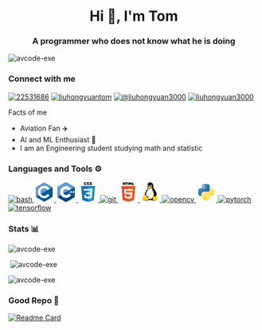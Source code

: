 <h1 align="center">Hi 👋, I'm Tom</h1>
<h3 align="center">A programmer who does not know what he is doing</h3>

<p align="left"> <img src="https://komarev.com/ghpvc/?username=avcode-exe&label=Profile%20views&color=0e75b6&style=flat" alt="avcode-exe" /> </p>

<h3 align="left">Connect with me</h3>
<p align="left">
<a href="https://stackoverflow.com/users/22531686" target="blank"><img align="center" src="https://raw.githubusercontent.com/rahuldkjain/github-profile-readme-generator/master/src/images/icons/Social/stack-overflow.svg" alt="22531686" height="30" width="40" /></a>
<a href="https://kaggle.com/liuhongyuantom" target="blank"><img align="center" src="https://raw.githubusercontent.com/rahuldkjain/github-profile-readme-generator/master/src/images/icons/Social/kaggle.svg" alt="liuhongyuantom" height="30" width="40" /></a>
<a href="https://medium.com/@liuhongyuan3000" target="blank"><img align="center" src="https://raw.githubusercontent.com/rahuldkjain/github-profile-readme-generator/master/src/images/icons/Social/medium.svg" alt="@liuhongyuan3000" height="30" width="40" /></a>
<a href="https://www.leetcode.com/liuhongyuan3000" target="blank"><img align="center" src="https://raw.githubusercontent.com/rahuldkjain/github-profile-readme-generator/master/src/images/icons/Social/leet-code.svg" alt="liuhongyuan3000" height="30" width="40" /></a>
</p>

Facts of me
- Aviation Fan ✈️
- AI and ML Enthusiast 🤖
- I am an Engineering student studying math and statistic

<h3 align="left">Languages and Tools ⚙️</h3>
<p align="left"> <a href="https://www.gnu.org/software/bash/" target="_blank" rel="noreferrer"> <img src="https://www.vectorlogo.zone/logos/gnu_bash/gnu_bash-icon.svg" alt="bash" width="40" height="40"/> </a> <a href="https://www.cprogramming.com/" target="_blank" rel="noreferrer"> <img src="https://raw.githubusercontent.com/devicons/devicon/master/icons/c/c-original.svg" alt="c" width="40" height="40"/> </a> <a href="https://www.w3schools.com/cpp/" target="_blank" rel="noreferrer"> <img src="https://raw.githubusercontent.com/devicons/devicon/master/icons/cplusplus/cplusplus-original.svg" alt="cplusplus" width="40" height="40"/> </a> <a href="https://www.w3schools.com/css/" target="_blank" rel="noreferrer"> <img src="https://raw.githubusercontent.com/devicons/devicon/master/icons/css3/css3-original-wordmark.svg" alt="css3" width="40" height="40"/> </a> <a href="https://git-scm.com/" target="_blank" rel="noreferrer"> <img src="https://www.vectorlogo.zone/logos/git-scm/git-scm-icon.svg" alt="git" width="40" height="40"/> </a> <a href="https://www.w3.org/html/" target="_blank" rel="noreferrer"> <img src="https://raw.githubusercontent.com/devicons/devicon/master/icons/html5/html5-original-wordmark.svg" alt="html5" width="40" height="40"/> </a> <a href="https://www.linux.org/" target="_blank" rel="noreferrer"> <img src="https://raw.githubusercontent.com/devicons/devicon/master/icons/linux/linux-original.svg" alt="linux" width="40" height="40"/> </a> <a href="https://opencv.org/" target="_blank" rel="noreferrer"> <img src="https://www.vectorlogo.zone/logos/opencv/opencv-icon.svg" alt="opencv" width="40" height="40"/> </a> <a href="https://www.python.org" target="_blank" rel="noreferrer"> <img src="https://raw.githubusercontent.com/devicons/devicon/master/icons/python/python-original.svg" alt="python" width="40" height="40"/> </a> <a href="https://pytorch.org/" target="_blank" rel="noreferrer"> <img src="https://www.vectorlogo.zone/logos/pytorch/pytorch-icon.svg" alt="pytorch" width="40" height="40"/> </a> <a href="https://www.tensorflow.org" target="_blank" rel="noreferrer"> <img src="https://www.vectorlogo.zone/logos/tensorflow/tensorflow-icon.svg" alt="tensorflow" width="40" height="40"/> </a> </p>

<h3 align="left">Stats 📊</h3>

<p><img src="https://github-readme-stats.vercel.app/api/top-langs?username=avcode-exe&show_icons=true&locale=en&layout=compact&theme=ambient_gradient" alt="avcode-exe" /></p>

<p>&nbsp;<img src="https://github-readme-stats.vercel.app/api?username=avcode-exe&show_icons=true&locale=en&theme=ambient_gradient" alt="avcode-exe" /></p>

<p><img src="https://github-readme-streak-stats.herokuapp.com/?user=avcode-exe&theme=ambient_gradient" alt="avcode-exe" /></p>

<h3 align="left">Good Repo 📃</h3>

[![Readme Card](https://github-readme-stats.vercel.app/api/pin/?username=avcode-exe&repo=Snake-game)](https://github.com/anuraghazra/github-readme-stats)
